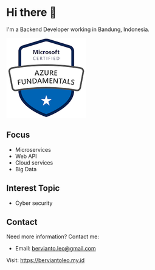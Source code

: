 # Hi there 👋

I'm a Backend Developer working in Bandung, Indonesia.

[![Azure](https://raw.githubusercontent.com/berviantoleo/berviantoleo/master/microsoft-certified-azure-fundamentals.png)](https://www.youracclaim.com/badges/61a336e9-92a7-4c8c-aeee-a5c07bf3fae5/public_url)

## Focus

* Microservices
* Web API
* Cloud services
* Big Data

## Interest Topic

* Cyber security


## Contact

Need more information? Contact me:

* Email: bervianto.leo@gmail.com

Visit: https://berviantoleo.my.id
